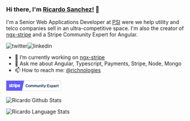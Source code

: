 ### Hi there, I'm [Ricardo Sanchez!](https://ricardosanchez.dev) 👋

I'm a Senior Web Applications Developer at [PSI](https://www.psi-mobile.com/) were we help utility and telco companies sell in an ultra-competitive space. I'm also the creator of [ngx-stripe](https://github.com/richnologies/ngx-stripe) and a Stripe Community Expert for Angular. 

<p>
<a href="https://twitter.com/richnologies">
   <img align="left" alt="twitter" src="https://img.shields.io/badge/Twitter-1DA1F2?style=for-the-badge&logo=twitter&logoColor=white" />
</a>&nbsp;&nbsp;

<a href="https://www.linkedin.com/in/ricsanchez87/">
   <img align="left" alt="linkedin" src="https://img.shields.io/badge/LinkedIn-0077B5?style=for-the-badge&logo=linkedin&logoColor=white" />
</a>
<p/>

- 🔭 I’m currently working on [ngx-stripe](https://github.com/richnologies/ngx-stripe)
- 💬 Ask me about Angular, Typescript, Payments, Stripe, Node, Mongo
- 📫 How to reach me: [@richnologies](https://twitter.com/richnologies)

<a href="https://stripe.com/docs/libraries#community-libraries">
   <img height="28" src="./stripe_partner_badge_community_blurple.png"/>
</a>

![Ricardo Github Stats](https://github-readme-stats.anuraghazra1.vercel.app/api?username=richnologies&show_icons=true&include_all_commits=true&theme=radical)

![Ricardo Language Stats](https://github-readme-stats.anuraghazra1.vercel.app/api/top-langs/?username=richnologies&layout=compact&theme=radical)
